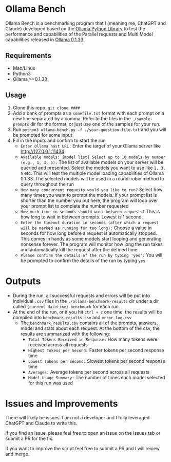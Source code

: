 # Ollama Bench

Ollama Bench is a benchmarking program that I (meaning me, ChatGPT and Claude) developed based on the [Ollama Python Library](https://github.com/ollama/ollama-python) to test the performance and capabilities of the Parallel requests and Multi Model capabilities released in [Ollama 0.1.33](https://github.com/ollama/ollama/releases/tag/v0.1.33).

## Requirements

- Mac/Linux
- Python3
- Ollama >=0.1.33

## Usage

1. Clone this repo: `git clone ####`
2. Add a bank of prompts as a `somefile.txt` format with each prompt on a new line separated by a comma. Refer to the files in the `./sample-prompts` dir for the format, or just use one of the samples for your run.
3. Run `python3 ollama-bench.py -f ./your-question-file.txt` and you will be prompted for some input
4. Fill in the inputs and confirm to start the run
    - `Enter Ollama host URL:` Enter the target of your Ollama server like http://127.0.0.1:11434
    - `Available models: {model list} Select up to 10 models by number (e.g., 1, 3, 5):` The list of available models on your server will be queried and presented. Select the models you want to use like `1, 3, 5` etc. This will test the multiple model loading capabilities of Ollama 0.1.33. The selected models will be used in a round-robin method to query throughout the run
    - `How many concurrent requests would you like to run?` Select how many times you want to prompt the models. If your prompt list is shorter than the number you put here, the program will loop over your prompt list to complete the number requested
    - `How much time in seconds should wait between requests?` This is how long to wait in between prompts. Lowest is 1 second.
    - `Enter the timeout duration in seconds (after which a request will be marked as running for too long):` Choose a value in seconds for how long before a request is automatically stopped. This comes in handy as some models start looping and generating nonsense forever. The program will monitor how long the run takes and automatically kill the request after the defined time.
    - `Please confirm the details of the run by typing 'yes':` You will be prompted to confirm the details of the run by typing `yes`

# Outputs

- During the run, all successful requests and errors will be put into individual `.csv` files in the `./ollama-benchmark-results` dir under a dir called `{current_datetime}-benchmark` for each run.
- At the end of the run, or if you hit `ctrl + c` one time, the results will be compiled into `benchmark_results.csv` and `error_log.csv`
  - The `benchmark_results.csv` contains all of the prompts, answers, model and stats about each request. At the bottom of the csv, the results are summarized with the following:
    - `Total Tokens Received in Response:` How many tokens were received across all requests
    - `Highest Tokens per Second:` Faster tokens per second response time
    - `Lowest Tokens per Second:` Slowest tokens per second response time
    - `Averages:` Average tokens per second across all requests
    - `Model Usage Summary:` The number of times each model selected for this run was used

# Issues and Improvements

There will likely be issues. I am not a developer and I fully leveraged ChatGPT and Claude to write this.

If you find an issue, please feel free to open an issue on the Issues tab or submit a PR for the fix.

If you want to improve the script feel free to submit a PR and I will review and merge.